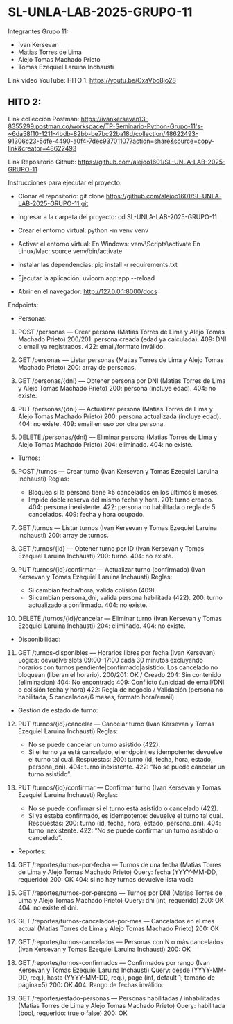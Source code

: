 # SL-UNLA-LAB-2025-GRUPO-11

Integrantes Grupo 11:

* Ivan Kersevan
* Matias Torres de Lima
* Alejo Tomas Machado Prieto
* Tomas Ezequiel Laruina Inchausti 

Link video YouTube:
HITO 1:
https://youtu.be/CxaVbo8jo28

HITO 2:
-----

Link colleccion Postman:
https://ivankersevan13-8355299.postman.co/workspace/TP-Seminario-Python-Grupo-11's-~6da58f10-1211-4bdb-82bb-be7bc22ba18d/collection/48622493-91306c23-5dfe-4490-a0f4-7dec93701107?action=share&source=copy-link&creator=48622493

Link Repositorio Github:
https://github.com/alejoo1601/SL-UNLA-LAB-2025-GRUPO-11


Instrucciones para ejecutar el proyecto:
* Clonar el repositorio:
git clone https://github.com/alejoo1601/SL-UNLA-LAB-2025-GRUPO-11.git

* Ingresar a la carpeta del proyecto:
cd SL-UNLA-LAB-2025-GRUPO-11

* Crear el entorno virtual:
python -m venv venv

* Activar el entorno virtual:
En Windows: venv\Scripts\activate
En Linux/Mac: source venv/bin/activate

* Instalar las dependencias:
pip install -r requirements.txt

* Ejecutar la aplicación:
uvicorn app:app --reload

* Abrir en el navegador: http://127.0.0.1:8000/docs

Endpoints:

* Personas:
1. POST /personas — Crear persona (Matias Torres de Lima y Alejo Tomas Machado Prieto)
    200/201: persona creada (edad ya calculada).
    409: DNI o email ya registrados.
    422: email/formato inválido.

2. GET /personas — Listar personas (Matias Torres de Lima y Alejo Tomas Machado Prieto)
    200: array de personas.

3. GET /personas/{dni} — Obtener persona por DNI (Matias Torres de Lima y Alejo Tomas Machado Prieto)
    200: persona (incluye edad).
    404: no existe.

4. PUT /personas/{dni} — Actualizar persona (Matias Torres de Lima y Alejo Tomas Machado Prieto)
    200: persona actualizada (incluye edad).
    404: no existe.
    409: email en uso por otra persona.

5. DELETE /personas/{dni} — Eliminar persona (Matias Torres de Lima y Alejo Tomas Machado Prieto)
    204: eliminado.
    404: no existe.

* Turnos:
6. POST /turnos — Crear turno (Ivan Kersevan y Tomas Ezequiel Laruina Inchausti)
    Reglas:
     * Bloquea si la persona tiene ≥5 cancelados en los últimos 6 meses.
     * Impide doble reserva del mismo fecha y hora.
    201: turno creado.
    404: persona inexistente.
    422: persona no habilitada o regla de 5 cancelados.
    409: fecha y hora ocupado.

7. GET /turnos — Listar turnos (Ivan Kersevan y Tomas Ezequiel Laruina Inchausti)
    200: array de turnos.

8. GET /turnos/{id} — Obtener turno por ID (Ivan Kersevan y Tomas Ezequiel Laruina Inchausti)
    200: turno.
    404: no existe.

9. PUT /turnos/{id}/confirmar — Actualizar turno (confirmado) (Ivan Kersevan y Tomas Ezequiel Laruina Inchausti)
    Reglas:
     * Si cambian fecha/hora, valida colisión (409).
     * Si cambian persona_dni, valida persona habilitada (422).
    200: turno actualizado a confirmado.
    404: no existe.

10. DELETE /turnos/{id}/cancelar  — Eliminar turno (Ivan Kersevan y Tomas Ezequiel Laruina Inchausti)
    204: eliminado.
    404: no existe.

* Disponibilidad:
11. GET /turnos-disponibles — Horarios libres por fecha (Ivan Kersevan)
    Lógica: devuelve slots 09:00–17:00 cada 30 minutos excluyendo horarios con turnos pendiente|confirmado|asistido. Los cancelado no bloquean (liberan el horario).
    200/201: OK / Creado
    204: Sin contenido (eliminacion)
    404: No encontrado
    409: Conflicto (unicidad de email/DNI o colisión fecha y hora)
    422: Regla de negocio / Validación (persona no habilitada, 5 cancelados/6 meses, formato hora/email)

* Gestión de estado de turno:
12. PUT /turnos/{id}/cancelar — Cancelar turno (Ivan Kersevan y Tomas Ezequiel Laruina Inchausti)
    Reglas:
    * No se puede cancelar un turno asistido (422).
    * Si el turno ya está cancelado, el endpoint es idempotente: devuelve el turno tal cual.
    Respuestas:
    200: turno (id, fecha, hora, estado, persona_dni).
    404: turno inexistente.
    422: “No se puede cancelar un turno asistido”. 

13. PUT /turnos/{id}/confirmar — Confirmar turno (Ivan Kersevan y Tomas Ezequiel Laruina Inchausti)
    Reglas:
    * No se puede confirmar si el turno está asistido o cancelado (422).
    * Si ya estaba confirmado, es idempotente: devuelve el turno tal cual.
    Respuestas:
    200: turno (id, fecha, hora, estado, persona_dni).
    404: turno inexistente.
    422: “No se puede confirmar un turno asistido o cancelado”. 

* Reportes:
14. GET /reportes/turnos-por-fecha — Turnos de una fecha (Matias Torres de Lima y Alejo Tomas Machado Prieto)
    Query: fecha (YYYY-MM-DD, requerido)
    200: OK
    404: si no hay turnos devuelve lista vacía

15. GET /reportes/turnos-por-persona — Turnos por DNI (Matias Torres de Lima y Alejo Tomas Machado Prieto)
    Query: dni (int, requerido)
    200: OK
    404: no existe el dni.
    
16. GET /reportes/turnos-cancelados-por-mes — Cancelados en el mes actual (Matias Torres de Lima y Alejo Tomas Machado Prieto)
    200: OK

17. GET /reportes/turnos-cancelados — Personas con N o más cancelados (Ivan Kersevan y Tomas Ezequiel Laruina Inchausti)
    200: OK

18. GET /reportes/turnos-confirmados — Confirmados por rango (Ivan Kersevan y Tomas Ezequiel Laruina Inchausti)
    Query: desde (YYYY-MM-DD, req.), hasta (YYYY-MM-DD, req.), page (int, default 1; tamaño de página=5)
    200: OK
    404: Rango de fechas inválido.

19. GET /reportes/estado-personas — Personas habilitadas / inhabilitadas (Matias Torres de Lima y Alejo Tomas Machado Prieto)
    Query: habilitada (bool, requerido: true o false)
    200: OK
